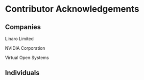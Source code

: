 Contributor Acknowledgements
============================

Companies
---------
Linaro Limited

NVIDIA Corporation

Virtual Open Systems

Individuals
-----------
